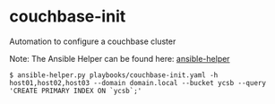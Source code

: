 # couchbase-init

Automation to configure a couchbase cluster

Note: The Ansible Helper can be found here: [ansible-helper](https://github.com/mminichino/ansible-helper)

````
$ ansible-helper.py playbooks/couchbase-init.yaml -h host01,host02,host03 --domain domain.local --bucket ycsb --query 'CREATE PRIMARY INDEX ON `ycsb`;'
````
